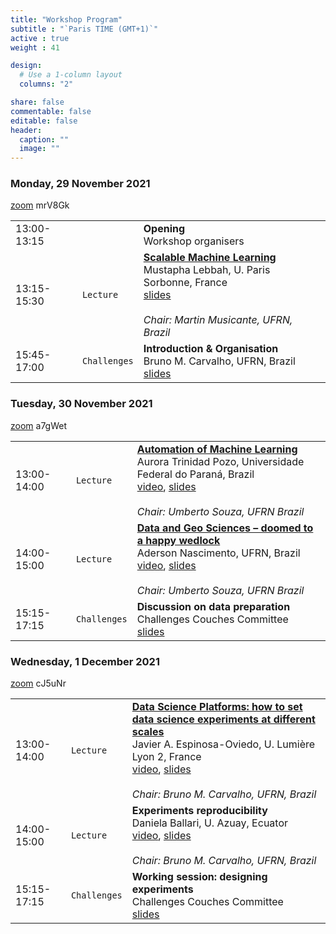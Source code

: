 ```yaml
---
title: "Workshop Program"
subtitle : "`Paris TIME (GMT+1)`"
active : true
weight : 41

design:
  # Use a 1-column layout
  columns: "2"

share: false
commentable: false
editable: false
header:
  caption: ""
  image: ""
---
```



### Monday, 29 November 2021

[zoom](https://cnrs.zoom.us/j/92649229317?pwd=ZDA2NEdHY2hqa0xtb3FldUs5c2V6UT09) mrV8Gk

| | | |
|:---|:---|:---|
|13:00-13:15|           | **Opening** </br> Workshop organisers
|13:15-15:30| `Lecture` | [**Scalable Machine Learning**](../speakers/#Lebbah) </br>Mustapha Lebbah, U. Paris Sorbonne, France </br> [slides]() </br></br> _Chair: Martin Musicante, UFRN, Brazil_
|15:45-17:00| `Challenges`| **Introduction & Organisation** </br> Bruno M. Carvalho, UFRN, Brazil </br> [slides]()|



### Tuesday, 30 November 2021
[zoom](https://cnrs.zoom.us/j/93493517297?pwd=MFBlZnY0OFlWQ3d3YlA3d0MvU1hQUT09) a7gWet

| | | |
|:---|:---|:---|
|13:00-14:00| `Lecture` | [**Automation of  Machine Learning**](../speakers/#Pozo) </br> Aurora Trinidad Pozo, Universidade Federal do Paraná, Brazil </br> [video](), [slides]() </br></br> _Chair: Umberto Souza, UFRN Brazil_
|14:00-15:00| `Lecture`| [**Data and Geo Sciences – doomed to a happy wedlock**](../speakers/#Nascimento) </br> Aderson Nascimento, UFRN, Brazil </br> [video](), [slides]() </br></br> _Chair: Umberto Souza, UFRN Brazil_
|15:15-17:15|`Challenges`| **Discussion on data preparation** </br> Challenges Couches Committee  </br> [slides]()


### Wednesday, 1 December 2021
[zoom](https://cnrs.zoom.us/j/95698047164?pwd=ekRyUnFVT1lDLzV5Ly81NXAvMTJBdz09) cJ5uNr


| | | |
|:---|:---|:---|
|13:00-14:00| `Lecture` | [**Data Science Platforms: how to set data science experiments at different scales**](../speakers/#Espinosa) </br>  Javier A. Espinosa-Oviedo, U. Lumière Lyon 2, France</br> [video](), [slides]() </br></br> _Chair: Bruno M. Carvalho, UFRN, Brazil_
|14:00-15:00|`Lecture`| **Experiments reproducibility** </br> Daniela Ballari, U. Azuay, Ecuator </br> [video](), [slides](https://www.canva.com/design/DAEKbVwUKYw/rOGYGBJN0mhU7FnG8Eog6g/view?utm_content=DAEKbVwUKYw&utm_campaign=designshare&utm_medium=link&utm_source=sharebutton&fbclid=IwAR0A2KBbXyNWPoEL21CKDr6hwHCFgmfGfu3vlu32VWtaU0o-A2mKfQAaIG4) </br></br> _Chair: Bruno M. Carvalho, UFRN, Brazil_
|15:15-17:15|`Challenges`| **Working session: designing experiments** </br> Challenges Couches Committee </br> [slides]()
